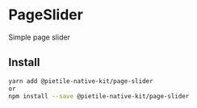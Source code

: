 # PageSlider

Simple page slider

## Install

```sh
yarn add @pietile-native-kit/page-slider
or
npm install --save @pietile-native-kit/page-slider
```
